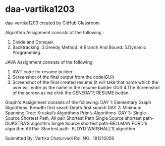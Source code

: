 # daa-vartika1203
daa-vartika1203 created by GitHub Classroom

Algorithm Assignment consists of the following :
1. Divide and Conquer.
2. Backtracking.
3.Greedy Method.
4.Branch And Bound.
5.Dynamic Programming.

JAVA Assignment consists of the following:
1. AWT code for resume builder
2. Screenshot of the final output from the code(GUI)
3. Screenshot of the final created resume (it will take that name which the user will enter as the name in the resume builder GUI)
4.The Screenshot of the screen as we click the GENERATE RESUME button.

Graph's Assignment consists of the following:
DAY 1: Elementary Graph Algorithms:
       Breadth first seach
       Depth first search
DAY 2: Minimum Spanning Tree:
       Kruskal’s Algorithms
       Prim’s Algorithms 
DAY 3: Single-Source Shortest Path, All pair Shortest Path
      Single Source shortest path-DIJKSTRA’S algorithm
      Single Source shortest path-BELLMAN FORD’S algorithm
      All Pair Shortest path- FLOYD WARSHALL'S algorithm
      
Submitted By: Vartika Chaturvedi 
Roll NO.: 181210056

